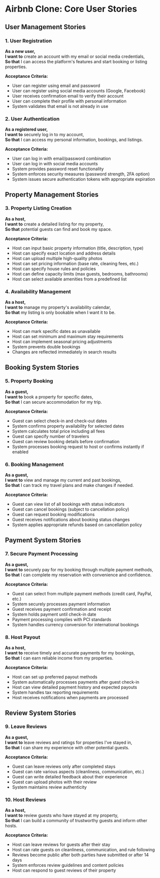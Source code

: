 # Airbnb Clone: Core User Stories

## User Management Stories

### 1. User Registration
**As a new user,**  
**I want to** create an account with my email or social media credentials,  
**So that** I can access the platform's features and start booking or listing properties.

**Acceptance Criteria:**
- User can register using email and password
- User can register using social media accounts (Google, Facebook)
- User receives confirmation email to verify their account
- User can complete their profile with personal information
- System validates that email is not already in use

### 2. User Authentication
**As a registered user,**  
**I want to** securely log in to my account,  
**So that** I can access my personal information, bookings, and listings.

**Acceptance Criteria:**
- User can log in with email/password combination
- User can log in with social media accounts
- System provides password reset functionality
- System enforces security measures (password strength, 2FA option)
- System issues secure authentication tokens with appropriate expiration

## Property Management Stories

### 3. Property Listing Creation
**As a host,**  
**I want to** create a detailed listing for my property,  
**So that** potential guests can find and book my space.

**Acceptance Criteria:**
- Host can input basic property information (title, description, type)
- Host can specify exact location and address details
- Host can upload multiple high-quality photos
- Host can set pricing information (base rate, cleaning fees, etc.)
- Host can specify house rules and policies
- Host can define capacity limits (max guests, bedrooms, bathrooms)
- Host can select available amenities from a predefined list

### 4. Availability Management
**As a host,**  
**I want to** manage my property's availability calendar,  
**So that** my listing is only bookable when I want it to be.

**Acceptance Criteria:**
- Host can mark specific dates as unavailable
- Host can set minimum and maximum stay requirements
- Host can implement seasonal pricing adjustments
- System prevents double bookings
- Changes are reflected immediately in search results

## Booking System Stories

### 5. Property Booking
**As a guest,**  
**I want to** book a property for specific dates,  
**So that** I can secure accommodation for my trip.

**Acceptance Criteria:**
- Guest can select check-in and check-out dates
- System confirms property availability for selected dates
- System calculates total price including all fees
- Guest can specify number of travelers
- Guest can review booking details before confirmation
- System processes booking request to host or confirms instantly if enabled

### 6. Booking Management
**As a guest,**  
**I want to** view and manage my current and past bookings,  
**So that** I can track my travel plans and make changes if needed.

**Acceptance Criteria:**
- Guest can view list of all bookings with status indicators
- Guest can cancel bookings (subject to cancellation policy)
- Guest can request booking modifications
- Guest receives notifications about booking status changes
- System applies appropriate refunds based on cancellation policy

## Payment System Stories

### 7. Secure Payment Processing
**As a guest,**  
**I want to** securely pay for my booking through multiple payment methods,  
**So that** I can complete my reservation with convenience and confidence.

**Acceptance Criteria:**
- Guest can select from multiple payment methods (credit card, PayPal, etc.)
- System securely processes payment information
- Guest receives payment confirmation and receipt
- System holds payment until check-in date
- Payment processing complies with PCI standards
- System handles currency conversion for international bookings

### 8. Host Payout
**As a host,**  
**I want to** receive timely and accurate payments for my bookings,  
**So that** I can earn reliable income from my properties.

**Acceptance Criteria:**
- Host can set up preferred payout methods
- System automatically processes payments after guest check-in
- Host can view detailed payment history and expected payouts
- System handles tax reporting requirements
- Host receives notifications when payments are processed

## Review System Stories

### 9. Leave Reviews
**As a guest,**  
**I want to** leave reviews and ratings for properties I've stayed in,  
**So that** I can share my experience with other potential guests.

**Acceptance Criteria:**
- Guest can leave reviews only after completed stays
- Guest can rate various aspects (cleanliness, communication, etc.)
- Guest can write detailed feedback about their experience
- Guest can upload photos with their review
- System maintains review authenticity

### 10. Host Reviews
**As a host,**  
**I want to** review guests who have stayed at my property,  
**So that** I can build a community of trustworthy guests and inform other hosts.

**Acceptance Criteria:**
- Host can leave reviews for guests after their stay
- Host can rate guests on cleanliness, communication, and rule following
- Reviews become public after both parties have submitted or after 14 days
- System enforces review guidelines and content policies
- Host can respond to guest reviews of their property